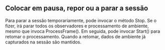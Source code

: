 ## <a name="pausing-resetting-or-stopping-the-session"></a>Colocar em pausa, repor ou a parar a sessão

Para parar a sessão temporariamente, pode invocar o método Stop. Se o fizer, irá parar todos os observadores e processamento de ambiente, mesmo que invoca ProcessFrame(). Em seguida, pode invocar Start() para retomar o processamento. Quando a retomar, dados de ambiente já capturados na sessão são mantidos.

